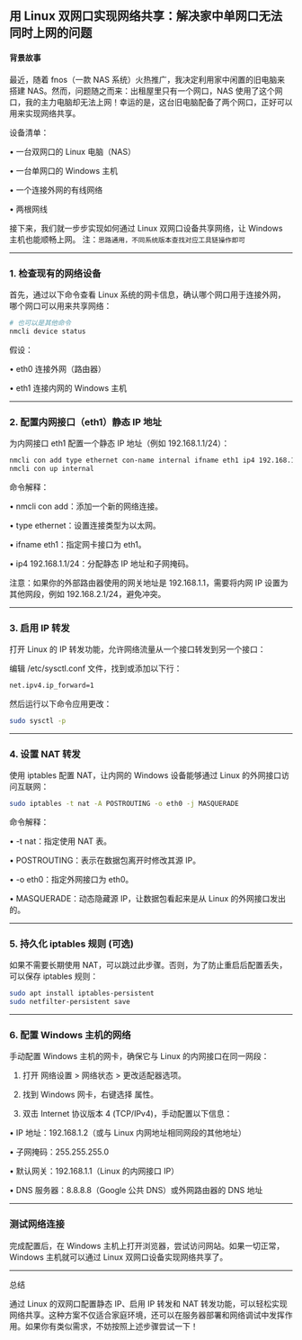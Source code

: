 ## 用 Linux 双网口实现网络共享：解决家中单网口无法同时上网的问题

#### 背景故事

最近，随着 fnos（一款 NAS 系统）火热推广，我决定利用家中闲置的旧电脑来搭建 NAS。然而，问题随之而来：出租屋里只有一个网口，NAS 使用了这个网口，我的主力电脑却无法上网！幸运的是，这台旧电脑配备了两个网口，正好可以用来实现网络共享。

设备清单：

•	一台双网口的 Linux 电脑（NAS）

•	一台单网口的 Windows 主机

•	一个连接外网的有线网络

•	两根网线

接下来，我们就一步步实现如何通过 Linux 双网口设备共享网络，让 Windows 主机也能顺畅上网。
注：`思路通用，不同系统版本查找对应工具链操作即可`

---

### 1. 检查现有的网络设备

首先，通过以下命令查看 Linux 系统的网卡信息，确认哪个网口用于连接外网，哪个网口可以用来共享网络：

```bash
# 也可以是其他命令
nmcli device status
```
假设：

•	eth0 连接外网（路由器）

•	eth1 连接内网的 Windows 主机

---

### 2. 配置内网接口（eth1）静态 IP 地址

为内网接口 eth1 配置一个静态 IP 地址（例如 192.168.1.1/24）：
```bash
nmcli con add type ethernet con-name internal ifname eth1 ip4 192.168.1.1/24
nmcli con up internal
```
命令解释：

•	nmcli con add：添加一个新的网络连接。

•	type ethernet：设置连接类型为以太网。

•	ifname eth1：指定网卡接口为 eth1。

•	ip4 192.168.1.1/24：分配静态 IP 地址和子网掩码。

注意：如果你的外部路由器使用的网关地址是 192.168.1.1，需要将内网 IP 设置为其他网段，例如 192.168.2.1/24，避免冲突。

---

### 3. 启用 IP 转发

打开 Linux 的 IP 转发功能，允许网络流量从一个接口转发到另一个接口：

编辑 /etc/sysctl.conf 文件，找到或添加以下行：
```txt
net.ipv4.ip_forward=1
```
然后运行以下命令应用更改：
```bash
sudo sysctl -p
```

---

### 4. 设置 NAT 转发

使用 iptables 配置 NAT，让内网的 Windows 设备能够通过 Linux 的外网接口访问互联网：

```bash
sudo iptables -t nat -A POSTROUTING -o eth0 -j MASQUERADE
```

命令解释：

•	-t nat：指定使用 NAT 表。

•	POSTROUTING：表示在数据包离开时修改其源 IP。

•	-o eth0：指定外网接口为 eth0。

•	MASQUERADE：动态隐藏源 IP，让数据包看起来是从 Linux 的外网接口发出的。

---

### 5. 持久化 iptables 规则 (可选)

如果不需要长期使用 NAT，可以跳过此步骤。否则，为了防止重启后配置丢失，可以保存 iptables 规则：
```bash
sudo apt install iptables-persistent
sudo netfilter-persistent save
```

---

### 6. 配置 Windows 主机的网络

手动配置 Windows 主机的网卡，确保它与 Linux 的内网接口在同一网段：

1.	打开 网络设置 > 网络状态 > 更改适配器选项。

2.	找到 Windows 网卡，右键选择 属性。

3.	双击 Internet 协议版本 4 (TCP/IPv4)，手动配置以下信息：

•	IP 地址：192.168.1.2（或与 Linux 内网地址相同网段的其他地址）

•	子网掩码：255.255.255.0

•	默认网关：192.168.1.1（Linux 的内网接口 IP）

•	DNS 服务器：8.8.8.8（Google 公共 DNS）或外网路由器的 DNS 地址

---

### 测试网络连接

完成配置后，在 Windows 主机上打开浏览器，尝试访问网站。如果一切正常，Windows 主机就可以通过 Linux 双网口设备实现网络共享了。

---

总结

通过 Linux 的双网口配置静态 IP、启用 IP 转发和 NAT 转发功能，可以轻松实现网络共享。这种方案不仅适合家庭环境，还可以在服务器部署和网络调试中发挥作用。如果你有类似需求，不妨按照上述步骤尝试一下！